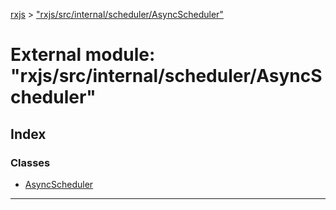 [rxjs](../README.md) > ["rxjs/src/internal/scheduler/AsyncScheduler"](../modules/_rxjs_src_internal_scheduler_asyncscheduler_.md)

# External module: "rxjs/src/internal/scheduler/AsyncScheduler"

## Index

### Classes

* [AsyncScheduler](../classes/_rxjs_src_internal_scheduler_asyncscheduler_.asyncscheduler.md)

---

